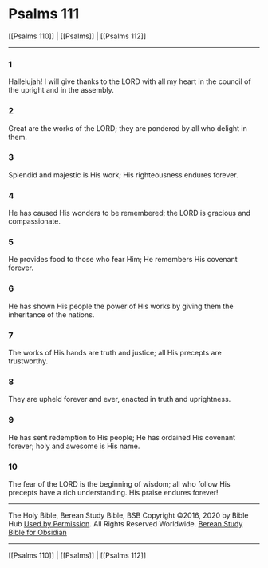 # Psalms 111

[[Psalms 110]] | [[Psalms]] | [[Psalms 112]]

---

### 1
Hallelujah! I will give thanks to the LORD with all my heart in the council of the upright and in the assembly.

### 2
Great are the works of the LORD; they are pondered by all who delight in them.

### 3
Splendid and majestic is His work; His righteousness endures forever.

### 4
He has caused His wonders to be remembered; the LORD is gracious and compassionate.

### 5
He provides food to those who fear Him; He remembers His covenant forever.

### 6
He has shown His people the power of His works by giving them the inheritance of the nations.

### 7
The works of His hands are truth and justice; all His precepts are trustworthy.

### 8
They are upheld forever and ever, enacted in truth and uprightness.

### 9
He has sent redemption to His people; He has ordained His covenant forever; holy and awesome is His name.

### 10
The fear of the LORD is the beginning of wisdom; all who follow His precepts have a rich understanding. His praise endures forever!

---

The Holy Bible, Berean Study Bible, BSB
Copyright ©2016, 2020 by Bible Hub
[Used by Permission](https://berean.bible/terms.htm). All Rights Reserved Worldwide.
[Berean Study Bible for Obsidian](https://github.com/gapmiss/berean-study-bible-for-obsidian)

---

[[Psalms 110]] | [[Psalms]] | [[Psalms 112]]

